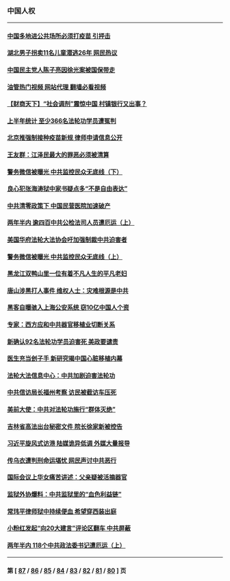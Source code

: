 ### 中国人权
---
#### [中国多地进公共场所必须打疫苗 引抨击](../../pages/ncid278/n13776384.md?07082045) 
#### [湖北男子拐卖11名儿童潜逃26年 网民热议](../../pages/ncid278/n13776304.md?07082045) 
#### [中国民主党人陈子亮因徐光案被国保带走](../../pages/ncid278/n13776286.md?07082045) 
#### [油管热门视频 网站代理 翻墙必看视频](http://209.222.30.114:81/youtube.html?07082045)
#### [【财商天下】“社会调剂”震惊中国 村镇银行又出事？](../../pages/ncid278/n13775860.md?07082045) 
#### [上半年统计 至少366名法轮功学员遭冤判](../../pages/ncid278/n13775603.md?07082045) 
#### [北京推强制接种疫苗新规 律师申请信息公开](../../pages/ncid278/n13775519.md?07082045) 
#### [王友群：江泽民最大的罪恶必须被清算](../../pages/ncid278/n13775167.md?07082045) 
#### [警务微信被曝光 中共监控民众无底线（下）](../../pages/ncid278/n13774421.md?07082045) 
#### [良心犯张海涛狱中家书疑点多“不是自由表达”](../../pages/ncid278/n13775029.md?07082045) 
#### [中共清零政策下 中国民营医院加速破产](../../pages/ncid278/n13774881.md?07082045) 
#### [两年半内 逾四百中共公检法司人员遭厄运（上）](../../pages/ncid278/n13767733.md?07082045) 
#### [美国华府法轮大法协会吁加强制裁中共迫害者](../../pages/ncid278/n13774396.md?07082045) 
#### [警务微信被曝光 中共监控民众无底线（上）](../../pages/ncid278/n13774420.md?07082045) 
#### [黑龙江双鸭山里一位有着不凡人生的平凡老妇](../../pages/ncid278/n13774224.md?07082045) 
#### [唐山涉黑打人事件 维权人士：灾难根源是中共](../../pages/ncid278/n13773534.md?07082045) 
#### [黑客自曝骇入上海公安系统 窃10亿中国人个资](../../pages/ncid278/n13773395.md?07082045) 
#### [专家：西方应和中共器官移植业切断关系](../../pages/ncid278/n13772828.md?07082045) 
#### [新确认92名法轮功学员迫害死 美政要谴责](../../pages/ncid278/n13772701.md?07082045) 
#### [医生充当刽子手 新研究揭中国心脏移植内幕](../../pages/ncid278/n13772291.md?07082045) 
#### [法轮大法信息中心：中共加剧迫害法轮功](../../pages/ncid278/n13772403.md?07082045) 
#### [中共信访局长福州考察 访民被截访车压死](../../pages/ncid278/n13772028.md?07082045) 
#### [美前大使：中共对法轮功施行“群体灭绝”](../../pages/ncid278/n13771705.md?07082045) 
#### [吉林省高法出台秘密文件 院长徐家新被控告](../../pages/ncid278/n13771719.md?07082045) 
#### [习近平旋风式访港 陆媒诡异低调 外媒大量报导](../../pages/ncid278/n13771454.md?07082045) 
#### [传乌衣遭判刑命运堪忧 网民声讨中共恶行](../../pages/ncid278/n13771661.md?07082045) 
#### [国际会议上华女痛苦讲述：父亲疑被活摘器官](../../pages/ncid278/n13771583.md?07082045) 
#### [监狱外协爆料：中共监狱里的“血色利益链”](../../pages/ncid278/n13769954.md?07082045) 
#### [常玮平律师狱中持续便血 希望穿西装出庭](../../pages/ncid278/n13770493.md?07082045) 
#### [小粉红发起“向20大建言”评论区翻车 中共屏蔽](../../pages/ncid278/n13770518.md?07082045) 
#### [两年半内 118个中共政法委书记遭厄运（上）](../../pages/ncid278/n13763600.md?07082045) 

---
#### 第 [ [87](./87.md?07082045) / [86](./86.md?07082045) / [85](./85.md?07082045) / [84](./84.md?07082045) / [83](./83.md?07082045) / [82](./82.md?07082045) / [81](./81.md?07082045) / [80](./80.md?07082045) ] 页
